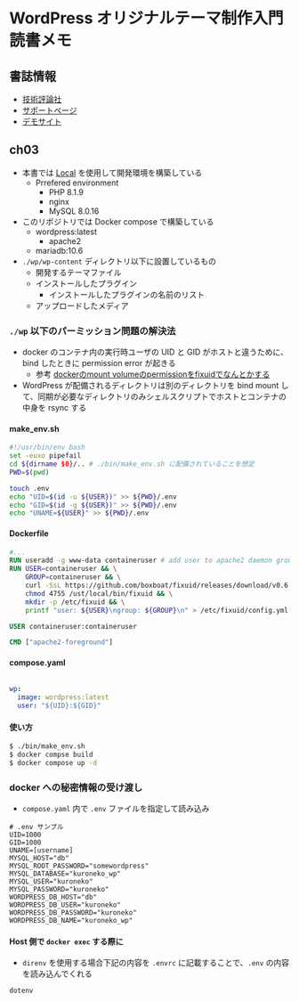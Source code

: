 # WordPress オリジナルテーマ制作入門読書メモ
## 書誌情報
- [技術評論社](https://gihyo.jp/book/2022/978-4-297-12557-8)
- [サポートページ](https://gihyo.jp/book/2022/978-4-297-12557-8/support)
- [デモサイト](https://wptheme-beginners.com/demo/)

## ch03
- 本書では [Local](https://localwp.com/) を使用して開発環境を構築している
    - Prrefered environment
        - PHP 8.1.9
        - nginx
        - MySQL 8.0.16
- このリポジトリでは Docker compose で構築している
    - wordpress:latest
        - apache2
    - mariadb:10.6
- `./wp/wp-content` ディレクトリ以下に設置しているもの
    - 開発するテーマファイル
    - インストールしたプラグイン
        - インストールしたプラグインの名前のリスト
    - アップロードしたメディア


### `./wp` 以下のパーミッション問題の解決法
- docker のコンテナ内の実行時ユーザの UID と GID がホストと違うために、bind したときに permission error が起きる
    - 参考 [dockerのmount volumeのpermissionをfixuidでなんとかする](https://qiita.com/takumiabe/items/fee2e76e3a39fd853589)
- WordPress が配備されるディレクトリは別のディレクトリを bind mount して、同期が必要なディレクトリのみシェルスクリプトでホストとコンテナの中身を rsync する

#### make_env.sh

```bash
#!/usr/bin/env bash
set -euxo pipefail
cd ${dirname $0}/.. # ./bin/make_env.sh に配備されていることを想定
PWD=$(pwd)

touch .env
echo "UID=$(id -u ${USER})" >> ${PWD}/.env
echo "GID=$(id -g ${USER})" >> ${PWD}/.env
echo "UNAME=${USER}" >> ${PWD}/.env
```

#### Dockerfile

```Dockerfile
#...
RUN useradd -g www-data containeruser # add user to apache2 daemon group
RUN USER=containeruser && \
    GROUP=containeruser && \
    curl -SsL https://github.com/boxboat/fixuid/releases/download/v0.6.0/fixuid-0.6.0-linux-amd64.tat.gz | tar -C /usr/local/bin -zxf - && \
    chmod 4755 /ust/local/bin/fixuid && \
    mkdir -p /etc/fixuid && \
    printf "user: ${USER}\ngroup: ${GROUP}\n" > /etc/fixuid/config.yml

USER containeruser:containeruser

CMD ["apache2-foreground"]
```

#### compose.yaml

```yaml

wp:
  image: wordpress:latest
  user: "${UID}:${GID}"
```


#### 使い方

```bash
$ ./bin/make_env.sh
$ docker compse build
$ docker compose up -d
```


### docker への秘密情報の受け渡し
- `compose.yaml` 内で `.env` ファイルを指定して読み込み


```
# .env サンプル
UID=1000
GID=1000
UNAME=[username]
MYSQL_HOST="db"
MYSQL_ROOT_PASSWORD="somewordpress"
MYSQL_DATABASE="kuroneko_wp"
MYSQL_USER="kuroneko"
MYSQL_PASSWORD="kuroneko"
WORDPRESS_DB_HOST="db"
WORDPRESS_DB_USER="kuroneko"
WORDPRESS_DB_PASSWORD="kuroneko"
WORDPRESS_DB_NAME="kuroneko_wp"
```


#### Host 側で `docker exec` する際に
- `direnv` を使用する場合下記の内容を `.envrc` に記載することで、`.env` の内容を読み込んでくれる


```
dotenv
```
